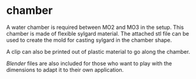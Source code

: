 # chamber

A water chamber is required between MO2 and MO3 in the setup. This chamber is made of flexible sylgard material.
The attached stl file can be used to create the mold for casting sylgard in the chamber shape.

A clip can also be printed out of plastic material to go along the chamber.

*Blender* files are also included for those who want to play with the dimensions to adapt it to their own application. 

